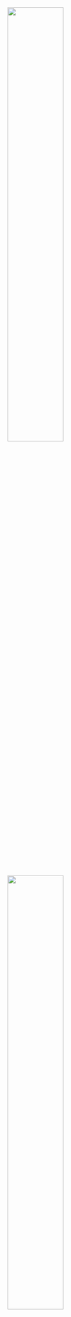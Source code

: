 <div align="center">
  <a href="https://github.com/vinicios-santos">
  <img width="50%" src= "https://github-readme-stats.vercel.app/api?username=vinicios-santos&theme=cobalt"/>
  <img width="50%" src="https://github-readme-stats.vercel.app/api/top-langs/?username=vinicios-santos&layout=compact&langs_count=7&theme=cobalt"/>
</div>
<style> 
  .center: {
  width: 100%
  } </style>
